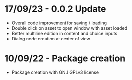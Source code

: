 # 17/09/23 - 0.0.2 Update

- Overall code improvement for saving / loading
- Double click on asset to open window with asset loaded
- Better multiline edition in content and choice inputs
- Dialog node creation at center of view

# 10/09/22 - Package creation

- Package creation with GNU GPLv3 license